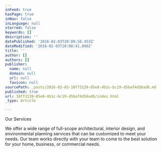 ```yaml
---
inFeed: true
hasPage: true
inNav: false
inLanguage: null
starred: false
keywords: []
description: ''
datePublished: '2016-02-03T20:08:56.453Z'
dateModified: '2016-02-03T20:08:41.896Z'
title: ''
author: []
authors: []
publisher:
  name: null
  domain: null
  url: null
  favicon: null
sourcePath: _posts/2016-02-03-18ff3139-05e8-4b1c-bc19-d5baf4d56ad6.md
published: true
url: 18ff3139-05e8-4b1c-bc19-d5baf4d56ad6/index.html
_type: Article

---
```

Our Services

We offer a wide range of full-scope architectural, interior design, and environmental planning services that can be customized to meet your needs. Our team works directly with your team to come to the best solution for your home, business, or commercial needs.